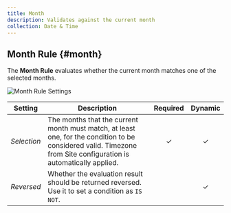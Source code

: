 ```yaml
---
title: Month
description: Validates against the current month
collection: Date & Time
---
```


## Month Rule {#month}

<div class="tm-resource-icon">
    <!--@include: ../assets/rules/rule-month.svg-->
</div>

The **Month Rule** evaluates whether the current month matches one of the selected months.

![Month Rule Settings](./assets/rules/rule-month.webp)

| Setting | Description | Required | Dynamic |
| --- | --- | :---: | :---: |
| *Selection* | The months that the current month must match, at least one, for the condition to be considered valid. Timezone from Site configuration is automatically applied. | &#x2713; | &#x2713; |
| *Reversed* | Whether the evaluation result should be returned reversed. Use it to set a condition as `IS NOT`. | | &#x2713; |
<!--@include: ./advanced-rule-settings-->
